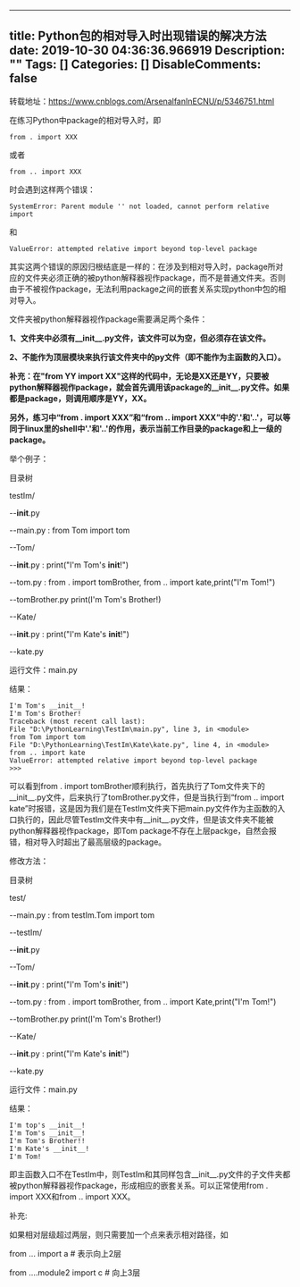 
---
title: Python包的相对导入时出现错误的解决方法
date: 2019-10-30 04:36:36.966919
Description: ""
Tags: []
Categories: []
DisableComments: false
---
转载地址：https://www.cnblogs.com/ArsenalfanInECNU/p/5346751.html

  

在练习Python中package的相对导入时，即

    
    
    from . import XXX

或者

    
    
    from .. import XXX

时会遇到这样两个错误：

    
    
    SystemError: Parent module '' not loaded, cannot perform relative import

和

    
    
    ValueError: attempted relative import beyond top-level package



其实这两个错误的原因归根结底是一样的：在涉及到相对导入时，package所对应的文件夹必须正确的被python解释器视作package，而不是普通文件夹。否则由于不被视作package，无法利用package之间的嵌套关系实现python中包的相对导入。

文件夹被python解释器视作package需要满足两个条件：

**1、文件夹中必须有__init__.py文件，该文件可以为空，但必须存在该文件。**

**2、不能作为顶层模块来执行该文件夹中的py文件（即不能作为主函数的入口）。**

**补充：在"from YY import
XX"这样的代码中，无论是XX还是YY，只要被python解释器视作package，就会首先调用该package的__init__.py文件。如果都是package，则调用顺序是YY，XX。**

**另外，练习中“from . import XXX”和“from .. import
XXX”中的'.'和'..'，可以等同于linux里的shell中'.'和'..'的作用，表示当前工作目录的package和上一级的package。**

举个例子：

目录树

testIm/

\--__init__.py

\--main.py : from Tom import tom

\--Tom/

\--__init__.py : print("I'm Tom's __init__!")

\--tom.py : from . import tomBrother, from .. import kate,print("I'm Tom!")

\--tomBrother.py print(I'm Tom's Brother!)

\--Kate/

\--__init__.py : print("I'm Kate's __init__!")

\--kate.py

运行文件：main.py

结果：

    
    
    I'm Tom's __init__!
    I'm Tom's Brother!
    Traceback (most recent call last):
    File "D:\PythonLearning\TestIm\main.py", line 3, in <module>
    from Tom import tom
    File "D:\PythonLearning\TestIm\Kate\kate.py", line 4, in <module>
    from .. import kate
    ValueError: attempted relative import beyond top-level package
    >>>

可以看到from . import
tomBrother顺利执行，首先执行了Tom文件夹下的__init__.py文件，后来执行了tomBrother.py文件，但是当执行到“from ..
import
kate”时报错，这是因为我们是在TestIm文件夹下把main.py文件作为主函数的入口执行的，因此尽管TestIm文件夹中有__init__.py文件，但是该文件夹不能被python解释器视作package，即Tom
package不存在上层packge，自然会报错，相对导入时超出了最高层级的package。

修改方法：

目录树

test/

\--main.py : from testIm.Tom import tom

\--testIm/

\--__init__.py

\--Tom/

\--__init__.py : print("I'm Tom's __init__!")

\--tom.py : from . import tomBrother, from .. import Kate,print("I'm Tom!")

\--tomBrother.py print(I'm Tom's Brother!)

\--Kate/

\--__init__.py : print("I'm Kate's __init__!")

\--kate.py

运行文件：main.py

结果：

    
    
    I'm top's __init__!
    I'm Tom's __init__!
    I'm Tom's Brother!!
    I'm Kate's __init__!
    I'm Tom!

即主函数入口不在TestIm中，则TestIm和其同样包含__init__.py文件的子文件夹都被python解释器视作package，形成相应的嵌套关系。可以正常使用from
. import XXX和from .. import XXX。

  

补充:

如果相对层级超过两层，则只需要加一个点来表示相对路径，如

from ... import a # 表示向上2层  

from ....module2 import c # 向上3层  


